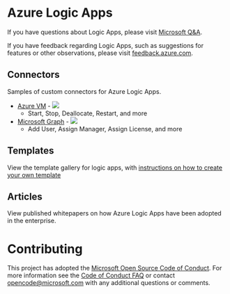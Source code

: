 # Azure Logic Apps

If you have questions about Logic Apps, please visit [Microsoft Q&A](https://docs.microsoft.com/answers/topics/azure-logic-apps.html).

If you have feedback regarding Logic Apps, such as suggestions for features or other observations, please visit [feedback.azure.com](https://feedback.azure.com/forums/287593-logic-apps).

## Connectors
Samples of custom connectors for Azure Logic Apps.

* [Azure VM](connectors/AzureVM/README.md) - 
    <a href="https://portal.azure.com/#create/Microsoft.Template/uri/https%3A%2F%2Fraw.githubusercontent.com%2Fazure%2Flogicapps%2Fmaster%2Fconnectors%2FAzureVM%2Fazuredeploy.json" target="_blank">
        <img src="http://azuredeploy.net/deploybutton.png"/>
    </a>
    * Start, Stop, Deallocate, Restart, and more
* [Microsoft Graph](connectors/Microsoft%20Graph/README.md) - 
    <a href="https://portal.azure.com/#create/Microsoft.Template/uri/https%3A%2F%2Fraw.githubusercontent.com%2Fazure%2Flogicapps%2Fmaster%2Fconnectors%2FMicrosoft%20Graph%2Fazuredeploy.json" target="_blank">
        <img src="http://azuredeploy.net/deploybutton.png"/>
    </a>
    * Add User, Assign Manager, Assign License, and more

## Templates
View the template gallery for logic apps, with [instructions on how to create your own template](templates/README.md)

## Articles
View published whitepapers on how Azure Logic Apps have been adopted in the enterprise.

# Contributing

This project has adopted the [Microsoft Open Source Code of Conduct](https://opensource.microsoft.com/codeofconduct/). For more information see the [Code of Conduct FAQ](https://opensource.microsoft.com/codeofconduct/faq/) or contact [opencode@microsoft.com](mailto:opencode@microsoft.com) with any additional questions or comments.
